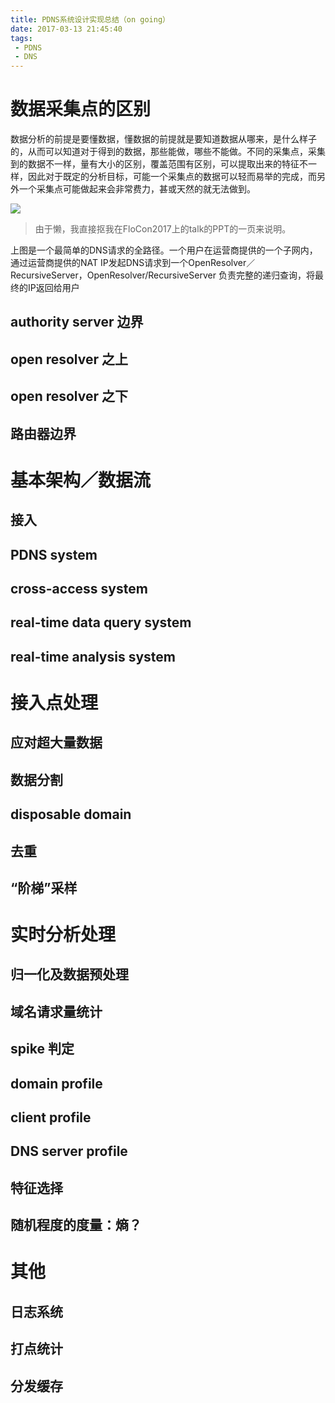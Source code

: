```yaml
---
title: PDNS系统设计实现总结（on going）
date: 2017-03-13 21:45:40
tags:
 - PDNS 
 - DNS 
---
```


# 数据采集点的区别

数据分析的前提是要懂数据，懂数据的前提就是要知道数据从哪来，是什么样子的，从而可以知道对于得到的数据，那些能做，哪些不能做。不同的采集点，采集到的数据不一样，量有大小的区别，覆盖范围有区别，可以提取出来的特征不一样，因此对于既定的分析目标，可能一个采集点的数据可以轻而易举的完成，而另外一个采集点可能做起来会非常费力，甚或天然的就无法做到。

![](/2017/03/13/pdns-process-notes/pdns.frame.png)
> 由于懒，我直接抠我在FloCon2017上的talk的PPT的一页来说明。

上图是一个最简单的DNS请求的全路径。一个用户在运营商提供的一个子网内，通过运营商提供的NAT IP发起DNS请求到一个OpenResolver／RecursiveServer，OpenResolver/RecursiveServer 负责完整的递归查询，将最终的IP返回给用户

## authority server 边界

## open resolver 之上

## open resolver 之下

## 路由器边界


# 基本架构／数据流

## 接入

## PDNS system

## cross-access system

## real-time data query system

## real-time analysis system


# 接入点处理

## 应对超大量数据

## 数据分割

## disposable domain

## 去重

## “阶梯”采样


# 实时分析处理

## 归一化及数据预处理

## 域名请求量统计

## spike 判定

## domain profile

## client profile

## DNS server profile

## 特征选择

## 随机程度的度量：熵？


# 其他

## 日志系统

## 打点统计

## 分发缓存






